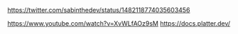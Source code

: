 https://twitter.com/sabinthedev/status/1482118774035603456

https://www.youtube.com/watch?v=XvWLfAOz9sM
https://docs.platter.dev/
